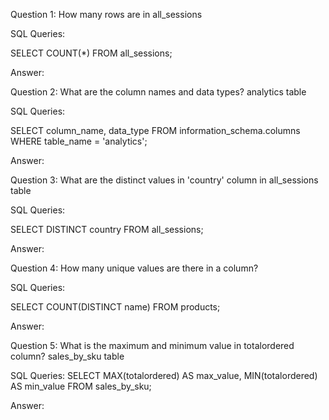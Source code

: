 Question 1: How many rows are in all_sessions

SQL Queries:

SELECT COUNT(*) FROM all_sessions;

Answer: 



Question 2: What are the column names and data types? analytics table

SQL Queries:

SELECT column_name, data_type
FROM information_schema.columns
WHERE table_name = 'analytics';

Answer:



Question 3: What are the distinct values in 'country' column in all_sessions table

SQL Queries:

SELECT DISTINCT country FROM all_sessions;

Answer:



Question 4: How many unique values are there in a column?

SQL Queries: 

SELECT COUNT(DISTINCT name) FROM products;

Answer:



Question 5:  What is the maximum and minimum value in totalordered column? sales_by_sku table

SQL Queries: SELECT MAX(totalordered) AS max_value, MIN(totalordered) AS min_value
FROM sales_by_sku;

Answer:
